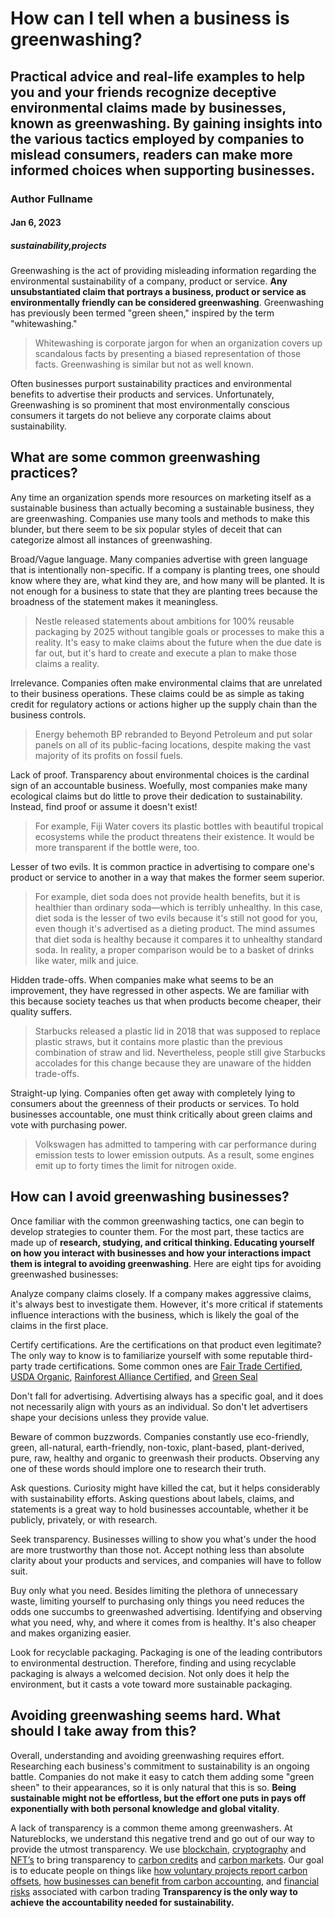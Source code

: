 # How can I tell when a business is greenwashing?
## Practical advice and real-life examples to help you and your friends recognize deceptive environmental claims made by businesses, known as greenwashing. By gaining insights into the various tactics employed by companies to mislead consumers, readers can make more informed choices when supporting businesses.
### Author Fullname
#### Jan 6, 2023
##### sustainability,projects


Greenwashing is the act of providing misleading information regarding the environmental sustainability of a company, product or service. **Any unsubstantiated claim that portrays a business, product or service as environmentally friendly can be considered greenwashing**. Greenwashing has previously been termed "green sheen," inspired by the term "whitewashing."

> Whitewashing is corporate jargon for when an organization covers up scandalous facts by presenting a biased representation of those facts. Greenwashing is similar but not as well known.

Often businesses purport sustainability practices and environmental benefits to advertise their products and services. Unfortunately, Greenwashing is so prominent that most environmentally conscious consumers it targets do not believe any corporate claims about sustainability.

## What are some common greenwashing practices?

Any time an organization spends more resources on marketing itself as a sustainable business than actually becoming a sustainable business, they are greenwashing. Companies use many tools and methods to make this blunder, but there seem to be six popular styles of deceit that can categorize almost all instances of greenwashing.

Broad/Vague language.
Many companies advertise with green language that is intentionally non-specific. If a company is planting trees, one should know where they are, what kind they are, and how many will be planted. It is not enough for a business to state that they are planting trees because the broadness of the statement makes it meaningless.

> Nestle released statements about ambitions for 100% reusable packaging by 2025 without tangible goals or processes to make this a reality. It's easy to make claims about the future when the due date is far out, but it's hard to create and execute a plan to make those claims a reality.

Irrelevance.
Companies often make environmental claims that are unrelated to their business operations. These claims could be as simple as taking credit for regulatory actions or actions higher up the supply chain than the business controls.

> Energy behemoth BP rebranded to Beyond Petroleum and put solar panels on all of its public-facing locations, despite making the vast majority of its profits on fossil fuels.

Lack of proof.
Transparency about environmental choices is the cardinal sign of an accountable business. Woefully, most companies make many ecological claims but do little to prove their dedication to sustainability. Instead, find proof or assume it doesn't exist!

> For example, Fiji Water covers its plastic bottles with beautiful tropical ecosystems while the product threatens their existence. It would be more transparent if the bottle were, too.

Lesser of two evils.
It is common practice in advertising to compare one's product or service to another in a way that makes the former seem superior.

> For example, diet soda does not provide health benefits, but it is healthier than ordinary soda—which is terribly unhealthy. In this case, diet soda is the lesser of two evils because it's still not good for you, even though it's advertised as a dieting product. The mind assumes that diet soda is healthy because it compares it to unhealthy standard soda. In reality, a proper comparison would be to a basket of drinks like water, milk and juice.

Hidden trade-offs.
When companies make what seems to be an improvement, they have regressed in other aspects. We are familiar with this because society teaches us that when products become cheaper, their quality suffers.

> Starbucks released a plastic lid in 2018 that was supposed to replace plastic straws, but it contains more plastic than the previous combination of straw and lid. Nevertheless, people still give Starbucks accolades for this change because they are unaware of the hidden trade-offs.

Straight-up lying.
Companies often get away with completely lying to consumers about the greenness of their products or services. To hold businesses accountable, one must think critically about green claims and vote with purchasing power.

> Volkswagen has admitted to tampering with car performance during emission tests to lower emission outputs. As a result, some engines emit up to forty times the limit for nitrogen oxide.

## How can I avoid greenwashing businesses?

Once familiar with the common greenwashing tactics, one can begin to develop strategies to counter them. For the most part, these tactics are made up of **research, studying, and critical thinking. Educating yourself on how you interact with businesses and how your interactions impact them is integral to avoiding greenwashing**. Here are eight tips for avoiding greenwashed businesses:

Analyze company claims closely.
If a company makes aggressive claims, it's always best to investigate them. However, it's more critical if statements influence interactions with the business, which is likely the goal of the claims in the first place.

Certify certifications.
Are the certifications on that product even legitimate? The only way to know is to familiarize yourself with some reputable third-party trade certifications. Some common ones are [Fair Trade Certified](https://www.fairtradecertified.org/), [USDA Organic](https://www.usda.gov/topics/organic), [Rainforest Alliance Certified](https://www.scsglobalservices.com/services/rainforest-alliance-certification), and [Green Seal](https://greenseal.org/splash/)  

Don't fall for advertising.
Advertising always has a specific goal, and it does not necessarily align with yours as an individual. So don't let advertisers shape your decisions unless they provide value.

Beware of common buzzwords.
Companies constantly use eco-friendly, green, all-natural, earth-friendly, non-toxic, plant-based, plant-derived, pure, raw, healthy and organic to greenwash their products. Observing any one of these words should implore one to research their truth.

Ask questions.
Curiosity might have killed the cat, but it helps considerably with sustainability efforts. Asking questions about labels, claims, and statements is a great way to hold businesses accountable, whether it be publicly, privately, or with research.

Seek transparency.
Businesses willing to show you what's under the hood are more trustworthy than those not. Accept nothing less than absolute clarity about your products and services, and companies will have to follow suit.

Buy only what you need.
Besides limiting the plethora of unnecessary waste, limiting yourself to purchasing only things you need reduces the odds one succumbs to greenwashed advertising. Identifying and observing what you need, why, and where it comes from is healthy. It's also cheaper and makes organizing easier.

Look for recyclable packaging.
Packaging is one of the leading contributors to environmental destruction. Therefore, finding and using recyclable packaging is always a welcomed decision. Not only does it help the environment, but it casts a vote toward more sustainable packaging.

## Avoiding greenwashing seems hard. What should I take away from this?

Overall, understanding and avoiding greenwashing requires effort. Researching each business's commitment to sustainability is an ongoing battle. Companies do not make it easy to catch them adding some "green sheen" to their appearances, so it is only natural that this is so. **Being sustainable might not be effortless, but the effort one puts in pays off exponentially with both personal knowledge and global vitality**.

A lack of transparency is a common theme among greenwashers. At Natureblocks, we understand this negative trend and go out of our way to provide the utmost transparency. We use [blockchain](https://natureblocks.com/blog/what-is-blockchain), [cryptography](https://natureblocks.com/blog/what-is-cryptography) and [NFT’s](https://natureblocks.com/blog/what-is-an-nft) to bring transparency to [carbon credits](https://natureblocks.com/blog/what-are-carbon-credits) and [carbon markets](https://natureblocks.com/blog/what-are-carbon-markets). Our goal is to educate people on things like [how voluntary projects report carbon offsets](https://natureblocks.com/blog/how-do-voluntary-projects-report-carbon-offsets), [how businesses can benefit from carbon accounting](https://natureblocks.com/blog/how-can-businesses-benefit-from-carbon-accounting), and [financial risks](https://natureblocks.com/blog/what-are-financial-risks) associated with carbon trading **Transparency is the only way to achieve the accountability needed for sustainability.**
